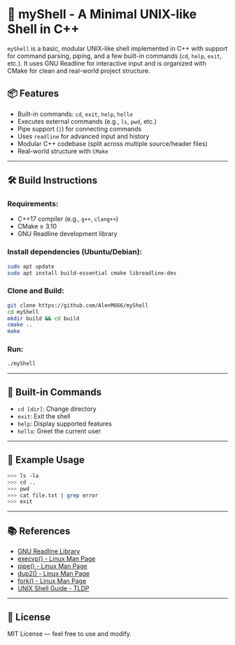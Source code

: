 # 🐚 myShell - A Minimal UNIX-like Shell in C++

`myShell` is a basic, modular UNIX-like shell implemented in C++ with support for command parsing, piping, and a few built-in commands (`cd`, `help`, `exit`, etc.). It uses GNU Readline for interactive input and is organized with CMake for clean and real-world project structure.


## 📦 Features

- Built-in commands: `cd`, `exit`, `help`, `hello`
- Executes external commands (e.g., `ls`, `pwd`, etc.)
- Pipe support (`|`) for connecting commands
- Uses `readline` for advanced input and history
- Modular C++ codebase (split across multiple source/header files)
- Real-world structure with `CMake`

---

## 🛠️ Build Instructions

### Requirements:

- C++17 compiler (e.g., `g++`, `clang++`)
- CMake ≥ 3.10
- GNU Readline development library

### Install dependencies (Ubuntu/Debian):

```bash
sudo apt update
sudo apt install build-essential cmake libreadline-dev
```

### Clone and Build:

```bash
git clone https://github.com/AlenM666/myShell
cd myShell
mkdir build && cd build
cmake ..
make
```

### Run:

```bash
./myShell
```

---

## 📖 Built-in Commands

- `cd [dir]`: Change directory
- `exit`: Exit the shell
- `help`: Display supported features
- `hello`: Greet the current user

---

## 🚀 Example Usage

```sh
>>> ls -la
>>> cd ..
>>> pwd
>>> cat file.txt | grep error
>>> exit
```

---

## 📚 References

- [GNU Readline Library](https://tiswww.case.edu/php/chet/readline/rltop.html)
- [execvp() - Linux Man Page](https://man7.org/linux/man-pages/man3/execvp.3.html)
- [pipe() - Linux Man Page](https://man7.org/linux/man-pages/man2/pipe.2.html)
- [dup2() - Linux Man Page](https://man7.org/linux/man-pages/man2/dup2.2.html)
- [fork() - Linux Man Page](https://man7.org/linux/man-pages/man2/fork.2.html)
- [UNIX Shell Guide - TLDP](https://tldp.org/LDP/abs/html/)

---

## 📃 License

MIT License — feel free to use and modify.
